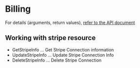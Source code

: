 # Billing

For details (arguments, return values), [refer to the API document](https://docs.saasus.io/reference/getstripeinfo)

## Working with stripe resource

- GetStripeInfo ... Get Stripe Connection information
- UpdateStripeInfo ... Update Stripe Connection Info
- DeleteStripeInfo ... Delete Stripe Connection
